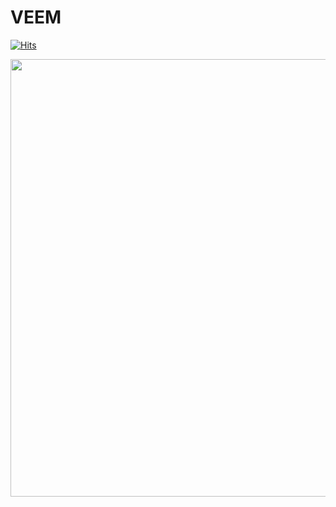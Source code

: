 # VEEM
[![Hits](https://hits.seeyoufarm.com/api/count/incr/badge.svg?url=https%3A%2F%2Fgithub.com%2Fgjbae1212%2Fhit-counter&count_bg=%230A1F62&title_bg=%238F8F8F&icon=&icon_color=%23E7E7E7&title=hits&edge_flat=false)](https://github.com/VEEM-Biomarker/VEEM)
<div align="center">
  <img src="https://user-images.githubusercontent.com/129020222/227823516-59edddbc-73c1-419d-84bc-52dbbe91f8eb.png" width="700">
</div>

